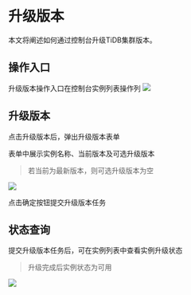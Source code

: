 # 升级版本

本文将阐述如何通过控制台升级TiDB集群版本。

## 操作入口

升级版本操作入口在控制台实例列表操作列
![](https://tidb-doc.cn-bj.ufileos.com/upgrade/upgrade01.png)

## 升级版本

点击升级版本后，弹出升级版本表单

表单中展示实例名称、当前版本及可选升级版本
> 若当前为最新版本，则可选升级版本为空

![](https://tidb-doc.cn-bj.ufileos.com/upgrade/upgrade02.png)

点击确定按钮提交升级版本任务

## 状态查询

提交升级版本任务后，可在实例列表中查看实例升级状态
> 升级完成后实例状态为可用

![](https://tidb-doc.cn-bj.ufileos.com/upgrade/upgrade04.png)
